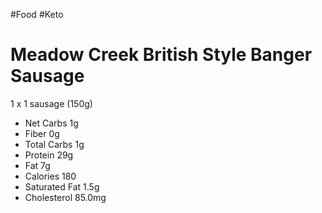 #Food #Keto
# Meadow Creek British Style Banger Sausage

1 x 1 sausage (150g)

- Net Carbs 1g
- Fiber 0g
- Total Carbs 1g
- Protein 29g
- Fat 7g
- Calories 180
- Saturated Fat 1.5g
- Cholesterol 85.0mg
